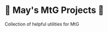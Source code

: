 # :flower_playing_cards: May's MtG Projects :flower_playing_cards:
Collection of helpful utilities for MtG

